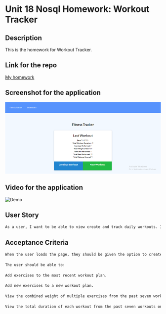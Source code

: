 # Unit 18 Nosql Homework: Workout Tracker


## Description

This is the homework for Workout Tracker.

## Link for the repo
[My homework]( https://workout-tracker-ek.herokuapp.com/)

## Screenshot for the application

![Screenshot](./public/image/screenshot.png)

## Video for the application

![Demo](./public/image/demo.gif)

## User Story
```md
As a user, I want to be able to view create and track daily workouts. I want to be able to log multiple exercises in a workout on a given day. I should also be able to track the name, type, weight, sets, reps, and duration of exercise. If the exercise is a cardio exercise, I should be able to track my distance traveled.

```

## Acceptance Criteria
```md
When the user loads the page, they should be given the option to create a new workout or continue with their last workout.

The user should be able to:

Add exercises to the most recent workout plan.

Add new exercises to a new workout plan.

View the combined weight of multiple exercises from the past seven workouts on the stats page.

View the total duration of each workout from the past seven workouts on the stats page.

```